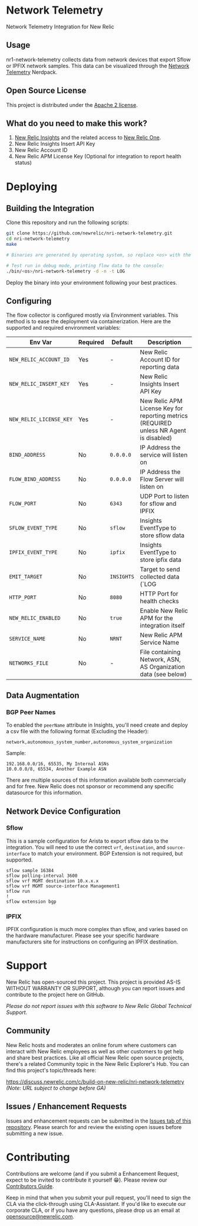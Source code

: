 # Network Telemetry

Network Telemetry Integration for New Relic

## Usage

nr1-network-telemetry collects data from network devices that export Sflow or
IPFIX network samples. This data can be visualized through the [Network
Telemetry](https://github.com/newrelic/nr1-network-telemetry) Nerdpack.

## Open Source License

This project is distributed under the [Apache 2 license](LICENSE).

## What do you need to make this work?

1. [New Relic Insights](https://newrelic.com/products/insights) and the related access to [New Relic One](https://newrelic.com/platform).
1. New Relic Insights Insert API Key
1. New Relic Account ID
1. New Relic APM License Key (Optional for integration to report health status)

# Deploying

## Building the Integration

Clone this repository and run the following scripts:

```bash
git clone https://github.com/newrelic/nri-network-telemetry.git
cd nri-network-telemetry
make

# Binaries are generated by operating system, so replace <os> with the correct value

# Test run in debug mode, printing flow data to the console:
./bin/<os>/nri-network-telemetry -d -n -t LOG
```

Deploy the binary into your environment following your best practices.


## Configuring

The flow collector is configured mostly via Environment variables. This method
is to ease the deployment via containerization.  Here are the supported and
required environment variables:

| Env Var | Required | Default | Description |
|---------|----------|---------|-------------|
| `NEW_RELIC_ACCOUNT_ID` | Yes | - | New Relic Account ID for reporting data |
| `NEW_RELIC_INSERT_KEY` | Yes | - | New Relic Insights Insert API Key |
| `NEW_RELIC_LICENSE_KEY` | Yes | - | New Relic APM License Key for reporting metrics (REQUIRED unless NR Agent is disabled) |
| `BIND_ADDRESS` | No | `0.0.0.0` | IP Address the service will listen on |
| `FLOW_BIND_ADDRESS` | No | `0.0.0.0` | IP Address the Flow Server will listen on |
| `FLOW_PORT` | No | `6343` | UDP Port to listen for sflow and IPFIX |
| `SFLOW_EVENT_TYPE` | No | `sflow` | Insights EventType to store sflow data |
| `IPFIX_EVENT_TYPE` | No | `ipfix` | Insights EventType to store ipfix data |
| `EMIT_TARGET` | No | `INSIGHTS` | Target to send collected data (`LOG | INSIGHTS`) |
| `HTTP_PORT` | No | `8080` | HTTP Port for health checks |
| `NEW_RELIC_ENABLED` | No | `true` | Enable New Relic APM for the integration itself |
| `SERVICE_NAME` | No | `NRNT` | New Relic APM Service Name |
| `NETWORKS_FILE` | No | - | File containing Network, ASN, AS Organization data (see below) |


## Data Augmentation

### BGP Peer Names

To enabled the `peerName` attribute in Insights, you'll need create and deploy a csv file with the following format (Excluding the Header):

`network,autonomous_system_number,autonomous_system_organization`

Sample:

```
192.168.0.0/16, 65535, My Internal ASNs
10.0.0.0/8, 65534, Another Example ASN
```

There are multiple sources of this information available both commercially and for free.  New Relic does not sponsor or recommend any specific datasource for this information.

## Network Device Configuration

### Sflow

This is a sample configuration for Arista to export sflow data to the integration.  You will need to use the correct `vrf`, `destination`, and `source-interface` to match your environment. BGP Extension is not required, but supported.


```
sflow sample 16384
sflow polling-interval 3600
sflow vrf MGMT destination 10.x.x.x
sflow vrf MGMT source-interface Management1
sflow run
!
sflow extension bgp
```

### IPFIX

IPFIX configuration is much more complex than sflow, and varies based on the hardware manufacturer.  Please see your specific hardware manufacturers site for instructions on configuring an IPFIX destination.


# Support

New Relic has open-sourced this project. This project is provided AS-IS WITHOUT WARRANTY OR SUPPORT, although you can report issues and contribute to the project here on GitHub.

_Please do not report issues with this software to New Relic Global Technical Support._

## Community

New Relic hosts and moderates an online forum where customers can interact with New Relic
employees as well as other customers to get help and share best practices. Like all official
New Relic open source projects, there's a related Community topic in the New Relic Explorer's
Hub. You can find this project's topic/threads here:

https://discuss.newrelic.com/c/build-on-new-relic/nri-network-telemetry
*(Note: URL subject to change before GA)*

## Issues / Enhancement Requests

Issues and enhancement requests can be submitted in the [Issues tab of this repository](https://github.com/newrelic/nri-network-telemetry/issues).
Please search for and review the existing open issues before submitting a new issue.

# Contributing

Contributions are welcome (and if you submit a Enhancement Request, expect to be invited to
contribute it yourself :grin:). Please review our [Contributors Guide](CONTRIBUTING.md).

Keep in mind that when you submit your pull request, you'll need to sign the CLA via the
click-through using CLA-Assistant. If you'd like to execute our corporate CLA, or if you
have any questions, please drop us an email at opensource@newrelic.com.

